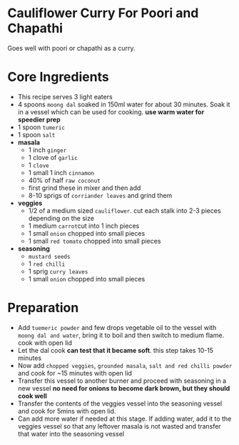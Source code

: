 # Cauliflower Curry For Poori and Chapathi

Goes well with poori or chapathi as a curry.


# Core Ingredients
- This recipe serves 3 light eaters
- 4 spoons `moong dal` soaked in  150ml water for about 30 minutes. Soak it in a vessel which can be used for cooking. **use warm water for speedier prep**
- 1 spoon `tumeric`
- 1 spoon `salt`
- **masala**
   - 1 inch `ginger`
   - 1 clove of `garlic`
   - 1 `clove`
   - 1 small 1 inch `cinnamon`
   - 40% of half `raw coconut`
   - first grind these in mixer and then add
   - 8-10 sprigs of `corriander leaves` and grind them
- **veggies**
  - 1/2 of a medium sized `cauliflower`. cut each stalk into 2-3 pieces depending on the size
  - 1 medium `carrot`cut into 1 inch pieces
  - 1 small `onion` chopped into small pieces
  - 1 small `red tomato` chopped into small pieces
- **seasoning**
  - `mustard seeds`
  - 1 `red chilli`
  - 1 sprig `curry leaves`
  - 1 small `onion` chopped into small pieces
    
# Preparation
 - Add `tuemeric powder` and few drops vegetable oil to the vessel with `moong dal and water`, bring it to boil and then switch to medium flame. cook with open lid
 - Let the dal cook **can test that it became soft**. this step takes 10-15 minutes
 - Now add `chopped veggies`, `grounded masala`,  `salt and red chilli powder` and cook for ~15 minutes with open lid
 - Transfer this vessel to another burner and proceed with seasoning in a new vessel **no need for onions to become dark brown, but they should cook well**
 - Transfer the contents of the veggies vessel into the seasoning vessel and cook for 5mins with open lid.
 - Can add more water if needed at this stage. If adding water, add it to the veggies vessel so that any leftover masala is not wasted and transfer that water into the seasoning vessel




